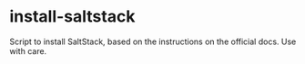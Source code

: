 # install-saltstack
Script to install SaltStack, based on the instructions on the official docs. Use with care.
